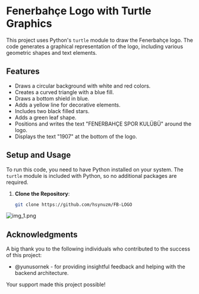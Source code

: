 # Fenerbahçe Logo with Turtle Graphics

This project uses Python's `turtle` module to draw the Fenerbahçe logo. The code generates a graphical representation of the logo, including various geometric shapes and text elements.

## Features

- Draws a circular background with white and red colors.
- Creates a curved triangle with a blue fill.
- Draws a bottom shield in blue.
- Adds a yellow line for decorative elements.
- Includes two black filled stars.
- Adds a green leaf shape.
- Positions and writes the text "FENERBAHÇE SPOR KULÜBÜ" around the logo.
- Displays the text "1907" at the bottom of the logo.

## Setup and Usage

To run this code, you need to have Python installed on your system. The `turtle` module is included with Python, so no additional packages are required.

1. **Clone the Repository**:
   ```bash
   git clone https://github.com/hsynuzm/FB-LOGO
![img_1.png](img_1.png)

## Acknowledgments

A big thank you to the following individuals who contributed to the success of this project:

- @yunusornek - for providing insightful feedback and helping with the backend architecture.

Your support made this project possible!
